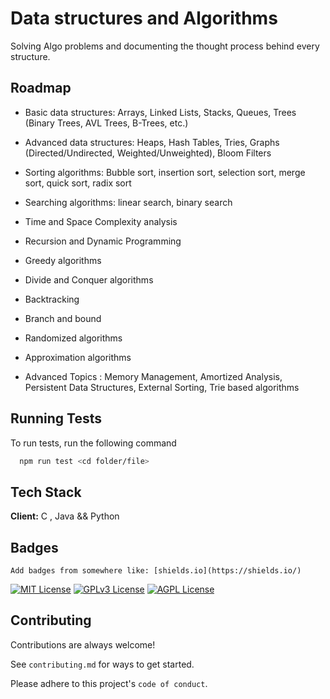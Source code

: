 



# Data structures and Algorithms

Solving Algo problems and documenting the thought process behind every structure.


## Roadmap


- Basic data structures: Arrays, Linked Lists, Stacks, Queues, Trees (Binary Trees, AVL Trees, B-Trees, etc.)

- Advanced data structures: Heaps, Hash Tables, Tries, Graphs (Directed/Undirected, Weighted/Unweighted), Bloom Filters
- Sorting algorithms: Bubble sort, insertion sort, selection sort, merge sort, quick sort, radix sort

- Searching algorithms: linear search, binary search

- Time and Space Complexity analysis

- Recursion and Dynamic Programming

- Greedy algorithms

- Divide and Conquer algorithms

- Backtracking

- Branch and bound

- Randomized algorithms

- Approximation algorithms

- Advanced Topics : Memory Management, Amortized Analysis, Persistent Data Structures, External Sorting, Trie based algorithms


## Running Tests

To run tests, run the following command

```bash
  npm run test <cd folder/file>
```


## Tech Stack

**Client:** C , Java && Python




## Badges

    Add badges from somewhere like: [shields.io](https://shields.io/)

[![MIT License](https://img.shields.io/badge/License-MIT-green.svg)](https://choosealicense.com/licenses/mit/)
[![GPLv3 License](https://img.shields.io/badge/License-GPL%20v3-yellow.svg)](https://opensource.org/licenses/)
[![AGPL License](https://img.shields.io/badge/license-AGPL-blue.svg)](http://www.gnu.org/licenses/agpl-3.0)


## Contributing

Contributions are always welcome!

See `contributing.md` for ways to get started.

Please adhere to this project's `code of conduct`.

